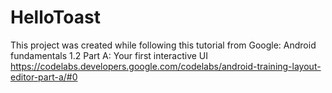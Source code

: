 # HelloToast
This project was created while following this tutorial from Google: Android fundamentals 1.2 Part A: Your first interactive UI
https://codelabs.developers.google.com/codelabs/android-training-layout-editor-part-a/#0
